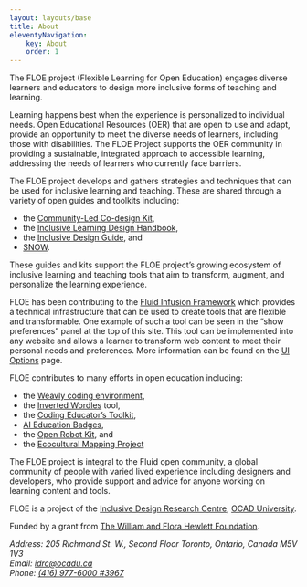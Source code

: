 ```yaml
---
layout: layouts/base
title: About
eleventyNavigation:
    key: About
    order: 1
---
```

The FLOE project (Flexible Learning for Open Education) engages diverse learners and educators to design more inclusive
forms of teaching and learning.

Learning happens best when the experience is personalized to individual needs. Open Educational Resources (OER) that are
open to use and adapt, provide an opportunity to meet the diverse needs of learners, including those with disabilities.
The FLOE Project supports the OER community in providing a sustainable, integrated approach to accessible learning,
addressing the needs of learners who currently face barriers.

The FLOE project develops and gathers strategies and techniques that can be used for inclusive learning and teaching.
These are shared through a variety of open guides and toolkits including:

* the [Community-Led Co-design Kit](https://co-design.inclusivedesign.ca/),
* the [Inclusive Learning Design Handbook](https://handbook.floeproject.org/approaches/follow-accessibility-principles/),
* the [Inclusive Design Guide](https://guide.inclusivedesign.ca/), and
* [SNOW](https://snow.idrc.ocadu.ca/).

These guides and kits support the FLOE project’s growing ecosystem of inclusive learning and teaching tools that aim to
transform, augment, and personalize the learning experience.

FLOE has been contributing to the [Fluid Infusion Framework](https://fluidproject.org/infusion.html) which provides a
technical infrastructure that can be used to create tools that are flexible and transformable. One example of such a
tool can be seen in the “show preferences” panel at the top of this site. This tool can be implemented into any website
and allows a learner to transform web content to meet their personal needs and preferences. More information can be
found on the [UI Options](/ui-options) page.

FLOE contributes to many efforts in open education including:

* the [Weavly coding environment](https://create.weavly.org/?v=1.0&t=mixed&w=Space&p=&c=abb&a=123456ABDabd),
* the [Inverted Wordles](https://wecount.inclusivedesign.ca/views/inverted-wordles/) tool,
* the [Coding Educator’s Toolkit](https://weavly.org/learn/),
* [AI Education Badges](https://wecount.inclusivedesign.ca/badges/),
* the [Open Robot Kit](https://www.codelearncreate.org/blog/open-robot-kit/), and
* the [Ecocultural Mapping Project](../ecocultural-mapping-project/)

The FLOE project is integral to the Fluid open community, a global community of people with varied lived experience
including designers and developers, who provide support and advice for anyone working on learning content and tools.

FLOE is a project of the [Inclusive Design Research Centre](https://idrc.ocadu.ca/), [OCAD University](https://ocadu.ca/).

Funded by a grant from [The William and Flora Hewlett Foundation](https://hewlett.org/).

<address>
    Address: 205 Richmond St. W., Second Floor Toronto, Ontario, Canada M5V 1V3</br>
    Email: <a href="mailto:idrc@ocadu.ca">idrc@ocadu.ca</a></br>
    Phone: <a href="tel:+14169776000,3967">(416) 977-6000 #3967</a></br>
</address>
